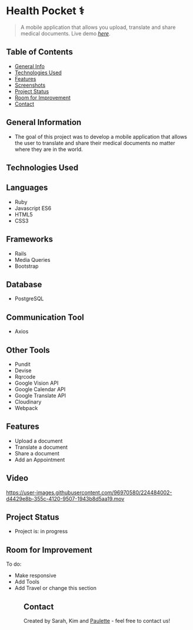 # Health Pocket ⚕️
> A mobile application that allows you upload, translate and share medical documents.
> Live demo [_here_](https://health-pocket.herokuapp.com/ ).

## Table of Contents
* [General Info](#general-information)
* [Technologies Used](#technologies-used)
* [Features](#features)
* [Screenshots](#screenshots)
* [Project Status](#project-status)
* [Room for Improvement](#room-for-improvement)
* [Contact](#contact)


## General Information
<ul><li>The goal of this project was to develop a mobile application that allows the user to translate and  share their medical documents no matter where they are in the world. </li></ul>


## Technologies Used

## Languages
<ul>
  <li>Ruby</li>
  <li>Javascript ES6</li>
  <li>HTML5</li>
  <li>CSS3</li></ul>
  
  ## Frameworks
<ul>
<li>Rails</li>
<li>Media Queries</li>
  <li>Bootstrap</li>
  </ul>
  
  
## Database
<ul><li>PostgreSQL</li></ul>

## Communication Tool
  <ul><li>Axios</li></ul>


## Other Tools
<ul>
<li>Pundit</li>
<li>Devise</li>
<li>Rqrcode</li>
<li>Google Vision API</li>
<li>Google Calendar API</li>
<li>Google Translate API</li>
<li>Cloudinary</li>
<li>Webpack</li></ul>


## Features
<ul>
  <li>Upload a document</li>
  <li> Translate a document</li>
  <li> Share a document</li>
<li>Add an Appointment</li>
</ul>



## Video



https://user-images.githubusercontent.com/96970580/224484002-d4429e8b-355c-4120-9507-1943b8d5aa19.mov







## Project Status
<ul>
<li>Project is: in progress</li></ul>


## Room for Improvement

To do:
<ul>
  <li>Make responsive</li>
<li> Add Tools</li>
<li> Add Travel or change this section</li>
<ul>


## Contact
Created by Sarah, Kim and [Paulette](https://paulette-zaldivar-flores.netlify.app/) - feel free to contact us!
